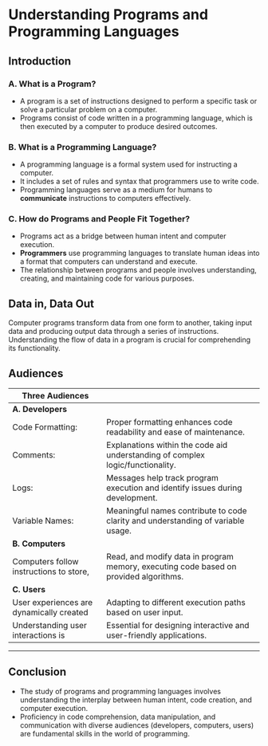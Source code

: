 # Understanding Programs and Programming Languages

## Introduction

### A. What is a Program?

- A program is a set of instructions designed to perform a specific task or
solve a particular problem on a computer.
- Programs consist of code written in a programming language,
which is then executed by a computer to produce desired outcomes.

### B. What is a Programming Language?

- A programming language is a formal system used for instructing a computer.
- It includes a set of rules and syntax that programmers use to write code.
- Programming languages serve as a medium for humans to **communicate**
instructions to computers effectively.

### C. How do Programs and People Fit Together?

- Programs act as a bridge between human intent and computer execution.
- **Programmers** use programming languages to translate human ideas
into a format that computers can understand and execute.
- The relationship between programs and people involves understanding, creating,
and maintaining code for various purposes.

## Data in, Data Out

Computer programs transform data from one form to another, taking input data and
producing output data through a series of instructions.
Understanding the flow of data in a program is crucial for comprehending its functionality.

## Audiences

| **Three Audiences**                 |                                                                                  |
| ---------------------------------------- | -------------------------------------------------------------------------------- |
| **A. Developers**                        |                                                                                  |
| Code Formatting:                         | Proper formatting enhances code readability and ease of maintenance.            |
| Comments:                               | Explanations within the code aid understanding of complex logic/functionality. |
| Logs:                                   | Messages help track program execution and identify issues during development.  |
| Variable Names:                         | Meaningful names contribute to code clarity and understanding of variable usage.|
| **B. Computers**                         |                                                                                  |
| Computers follow instructions to store, | Read, and modify data in program memory, executing code based on provided algorithms.|
| **C. Users**                             |                                                                                  |
| User experiences are dynamically created | Adapting to different execution paths based on user input.                       |
| Understanding user interactions is      | Essential for designing interactive and user-friendly applications.             |

---

## Conclusion

- The study of programs and programming languages involves understanding
the interplay between human intent, code creation, and computer execution.
- Proficiency in code comprehension, data manipulation, and communication with
diverse audiences (developers, computers, users) are fundamental skills in 
the world of programming.
